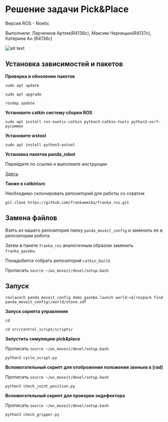 # Решение задачи Pick&Place

Версия ROS - Noetic

Выполнили: Ларченков Артем(R4136c), Максим Черницын(R4137c), Катерина Ан (R4136c)

![alt text](https://im.wampi.ru/2023/03/10/robor.png)

## Установка зависимостей и пакетов

**Проверка и обноление пакетов**

`sudo apt update`

`sudo apt upgrade`

`rosdep update`

**Установите catkin систему сборки ROS**

`sudo apt install ros-noetic-catkin python3-catkin-tools python3-osrf-pycommon`

**Установите wstool**

`sudo apt install python3-wstool`

**Установка пакетов panda_robot**

Перейдите по ссылке и выполните инструкции 

[Здесь](https://ros-planning.github.io/moveit_tutorials/doc/getting_started/getting_started.html)

**Также в catkin\src**

Hеобходимо склонировать репозиторий для работы со схватом

`git clone https://github.com/frankaemika/franka_ros.git`

## Замена файлов

Взять из нашего репозитория папку `panda_moveit_config` и заменить ее в репозитории робота.

Затем в пакете `franka_ros` аналогичным образом заменить `franka_gazebo`.

Понадобится собрать репозиторий `catkin_build`.

Прописать `source ~/ws_moveit/devel/setup.bash` 

## Запуск

`roslaunch panda_moveit_config demo_gazebo.launch world:=$(rospack find panda_moveit_config)/world/stone.sdf`

**Запуск скрипта управления**

`cd`

`cd src/control_script/scripts/`

**Запустить симуляцию pick&place**

 Прописать `source ~/ws_moveit/devel/setup.bash` 

`python3 cycle_script.py`

**Вспомогательный скрипт для отоброжения положения звеньев в [rad]**

 Прописать `source ~/ws_moveit/devel/setup.bash` 

`python3 check_joint_position.py`

**Вспомогательный скрипт для проверки эндефектора**

 Прописать `source ~/ws_moveit/devel/setup.bash` 

`python3 check_gripper.py`

